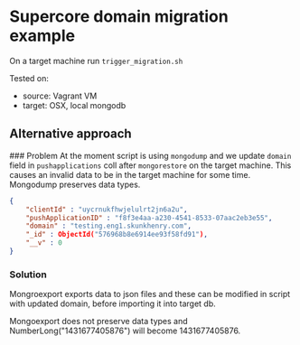 # Supercore domain migration example

On a target machine run `trigger_migration.sh`

Tested on:
 - source: Vagrant VM
 - target: OSX, local mongodb

## Alternative approach
### Problem
At the moment script is using `mongodump` and we update ``domain`` field in `pushapplications` coll after `mongorestore` on the target machine. This causes an invalid data to be in the target machine for some time. Mongodump preserves data types.
```json
{
    "clientId" : "uycrnukfhwjelulrt2jn6a2u",
    "pushApplicationID" : "f8f3e4aa-a230-4541-8533-07aac2eb3e55",
    "domain" : "testing.eng1.skunkhenry.com",
    "_id" : ObjectId("576968b8e6914ee93f58fd91"),
    "__v" : 0
}
```
### Solution
Mongroexport exports data to json files and these can be modified in script with updated domain, before importing it into target db.

Mongoexport does not preserve data types and  NumberLong("1431677405876") will become 1431677405876.
